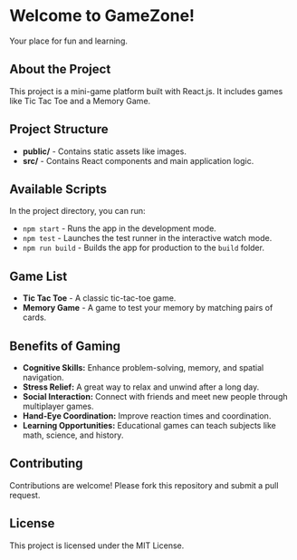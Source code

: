 <!DOCTYPE html>
<html lang="en">
<head>
  <meta charset="UTF-8">
  <meta name="viewport" content="width=device-width, initial-scale=1.0">
  <title>README</title>
</head>
<body>
  <h1>Welcome to GameZone!</h1>
  <p>Your place for fun and learning.</p>

  <h2>About the Project</h2>
  <p>This project is a mini-game platform built with React.js. It includes games like Tic Tac Toe and a Memory Game.</p>

  <h2>Project Structure</h2>
  <ul>
    <li><strong>public/</strong> - Contains static assets like images.</li>
    <li><strong>src/</strong> - Contains React components and main application logic.</li>
  </ul>

  <h2>Available Scripts</h2>
  <p>In the project directory, you can run:</p>
  <ul>
    <li><code>npm start</code> - Runs the app in the development mode.</li>
    <li><code>npm test</code> - Launches the test runner in the interactive watch mode.</li>
    <li><code>npm run build</code> - Builds the app for production to the <code>build</code> folder.</li>
  </ul>

  <h2>Game List</h2>
  <ul>
    <li><strong>Tic Tac Toe</strong> - A classic tic-tac-toe game.</li>
    <li><strong>Memory Game</strong> - A game to test your memory by matching pairs of cards.</li>
  </ul>

  <h2>Benefits of Gaming</h2>
  <ul>
    <li><strong>Cognitive Skills:</strong> Enhance problem-solving, memory, and spatial navigation.</li>
    <li><strong>Stress Relief:</strong> A great way to relax and unwind after a long day.</li>
    <li><strong>Social Interaction:</strong> Connect with friends and meet new people through multiplayer games.</li>
    <li><strong>Hand-Eye Coordination:</strong> Improve reaction times and coordination.</li>
    <li><strong>Learning Opportunities:</strong> Educational games can teach subjects like math, science, and history.</li>
  </ul>

  <h2>Contributing</h2>
  <p>Contributions are welcome! Please fork this repository and submit a pull request.</p>

  <h2>License</h2>
  <p>This project is licensed under the MIT License.</p>
</body>
</html>
